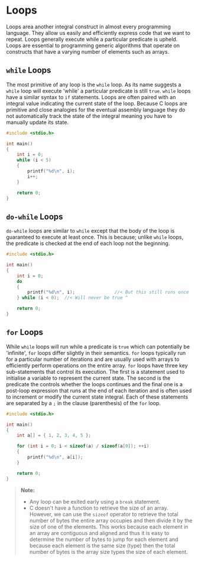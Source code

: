 # Loops

Loops area another integral construct in almost every programming language. They allow us easily and efficiently express code that we want to repeat. Loops generally execute while a particular predicate is upheld. Loops are essential to programming generic algorithms that operate on constructs that have a varying number of elements such as arrays.

## `while` Loops

The most primitive of any loop is the `while` loop. As its name suggests a `while` loop will execute 'while' a particular predicate is still `true`. `while` loops have a similar syntax to `if` statements. Loops are often paired with an integral value indicating the current state of the loop. Because C loops are primitive and close analogies for the eventual assembly language they do not automatically track the state of the integral meaning you have to manually update its state.

```c
#include <stdio.h>

int main()
{
    int i = 0;
    while (i < 5)
    {
        printf("%d\n", i);
        i++;
    }

    return 0;
}
```

## `do-while` Loops

`do-while` loops are similar to `while` except that the body of the loop is guaranteed to execute at least once. This is because; unlike `while` loops, the predicate is checked at the end of each loop not the beginning.

```c
#include <stdio.h>

int main()
{
    int i = 0;
    do
    {
        printf("%d\n", i);               //< But this still runs once
    } while (i < 0);  //< Will never be true ^

    return 0;
}
```

## `for` Loops

While `while` loops will run while a predicate is `true` which can potentially be 'infinite', `for` loops differ slightly in their semantics. `for` loops typically run for a particular number of iterations and are usually used with arrays to efficiently perform operations on the entire array. `for` loops have three key sub-statements that control its execution. The first is a statement used to initialise a variable to represent the current state. The second is the predicate the controls whether the loops continues and the final one is a post-loop expression that runs at the end of each iteration and is often used to increment or modify the current state integral. Each of these statements are separated by a `;` in the clause (parenthesis) of the `for` loop.

```c
#include <stdio.h>

int main()
{
    int a[] = { 1, 2, 3, 4, 5 };

    for (int i = 0; i < sizeof(a) / sizeof(a[0]); ++i)
    {
        printf("%d\n", a[i]);
    }

    return 0;
}
```

> **Note:**
>
> - Any loop can be exited early using a `break` statement.
> - C doesn't have a function to retrieve the size of an array. However, we can use the `sizeof` operator to retrieve the total number of bytes the entire array occupies and then divide it by the size of one of the elements. This works because each element in an array are contiguous and aligned and thus it is easy to determine the number of bytes to jump for each element and because each element is the same size (type) then the total number of bytes is the array size types the size of each element.
